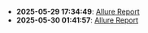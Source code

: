 - **2025-05-29 17:34:49**: [Allure Report](https://RahulPratice.github.io/WebDriverIo/)
- **2025-05-30 01:41:57**: [Allure Report](https://RahulPratice.github.io/WebDriverIo/)
